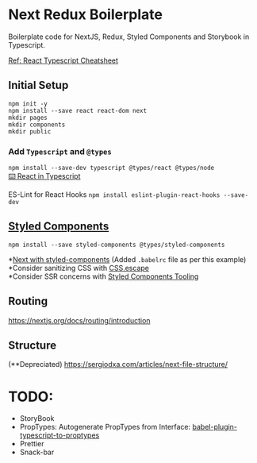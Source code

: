 # Next Redux Boilerplate
Boilerplate code for NextJS, Redux, Styled Components and Storybook in Typescript.

[Ref: React Typescript Cheatsheet](https://github.com/typescript-cheatsheets/react-typescript-cheatsheet/)

## Initial Setup
`npm init -y`  
`npm install --save react react-dom next`  
`mkdir pages`  
`mkdir components`  
`mkdir public`  

### Add `Typescript` and `@types` 
`npm install --save-dev typescript @types/react @types/node`  
[⌨️ React in Typescript](https://fettblog.eu/typescript-react/components/)

ES-Lint for React Hooks
`npm install eslint-plugin-react-hooks --save-dev`

## [Styled Components](https://styled-components.com/docs)
`npm install --save styled-components @types/styled-components`  

*[Next with styled-components](https://github.com/zeit/next.js/tree/canary/examples/with-styled-components) (Added `.babelrc` file as per this example)  
*Consider sanitizing CSS with [CSS.escape](https://github.com/mathiasbynens/CSS.escape)  
*Consider SSR concerns with [Styled Components Tooling](https://styled-components.com/docs/tooling#babel-plugin)   

## Routing 
https://nextjs.org/docs/routing/introduction

## Structure 
(**Depreciated)
https://sergiodxa.com/articles/next-file-structure/

# TODO: 
- StoryBook
- PropTypes: Autogenerate PropTypes from Interface: [babel-plugin-typescript-to-proptypes](https://github.com/milesj/babel-plugin-typescript-to-proptypes)
- Prettier
- Snack-bar 

